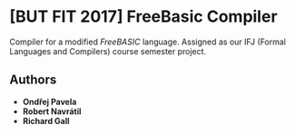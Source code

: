 # [BUT FIT 2017] FreeBasic Compiler
Compiler for a modified *FreeBASIC* language. Assigned as our
IFJ (Formal Languages and Compilers) course semester project.

## Authors
* **Ondřej Pavela**
* **Robert Navrátil**
* **Richard Gall**
